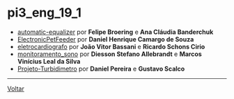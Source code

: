 # pi3\_eng\_19\_1 

- [automatic-equalizer](./automatic-equalizer/README.md) por **Felipe Broering** e **Ana Cláudia Banderchuk**
- [ElectronicPetFeeder](./ElectronicPetFeeder/README.md) por **Daniel Henrique Camargo de Souza**
- [eletrocardiografo](./eletrocardiografo/README.md) por **João Vitor Bassani** e **Ricardo Schons Cirio**
- [monitoramento_sono](./monitoramento_sono/README.md) por **Diesson Stefano Allebrandt** e **Marcos Vinícius Leal da Silva**
- [Projeto-Turbidimetro](./Projeto-Turbidimetro/README.md) por **Daniel Pereira** e **Gustavo Scalco**

---
[Voltar](https://lpae.github.io/)